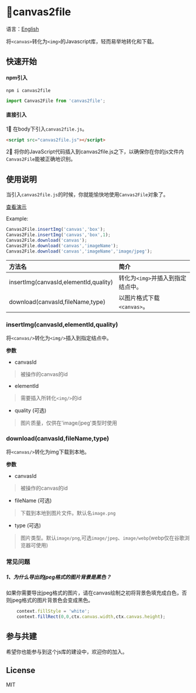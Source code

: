 # 🎨canvas2file
语言：[English](./README-en.MD)

将`<canvas>`转化为`<img>`的Javascript库，轻而易举地转化和下载。

## 快速开始
#### npm引入

```
npm i canvas2file
```

```javascript
import Canvas2File from 'canvas2file';
````

#### 直接引入

1⃣️  在body下引入`canvas2file.js`。

```html
<script src="canvas2file.js"></script>
```

2⃣️ 将你的JavaScript代码插入到canvas2file.js之下，以确保你在你的js文件内`Canvas2File`能被正确地识别。

## 使用说明

当引入`canvas2file.js`的时候，你就能愉快地使用`Canvas2File`对象了。

[查看演示](https://827652549.github.io/canvas2file/example.html)

Example:

```javascript
Canvas2File.insertImg('canvas','box');
Canvas2File.insertImg('canvas','box',1);
Canvas2File.download('canvas');
Canvas2File.download('canvas','imageName');
Canvas2File.download('canvas','imageName','image/jpeg');
```

|方法名|简介|
|:--|:--|
|insertImg(canvasId,elementId,quality)|转化为`<img>`并插入到指定结点中。|
|download(canvasId,fileName,type)|以图片格式下载`<canvas>`。|

### insertImg(canvasId,elementId,quality) 

将`<canvas/>`转化为`<img/>`插入到指定结点中。

**参数**

- canvasId

> 被操作的canvas的id

- elementId

> 需要插入所转化`<img/>`的id

- quality (可选)

> 图片质量，仅供在'image/jpeg'类型时使用

### download(canvasId,fileName,type)

将`<canvas/>`转化为img下载到本地。

**参数**

- canvasId

> 被操作的canvas的id

- fileName (可选)

> 下载到本地到图片文件。默认名`image.png`

- type (可选)

> 图片类型。默认`image/png`,可选`image/jpeg`、`image/webp`(webp仅在谷歌浏览器可使用)

### 常见问题
##### **1、为什么导出的jpeg格式的图片背景是黑色？**

如果你需要导出jpeg格式的图片，请在canvas绘制之初将背景色填充成白色，否则jpeg格式的图片背景色会变成黑色。
```javascript
    context.fillStyle = 'white';
    context.fillRect(0,0,ctx.canvas.width,ctx.canvas.height);
```


## 参与共建

希望你也能参与到这个js库的建设中，欢迎你的加入。

## License

MIT
